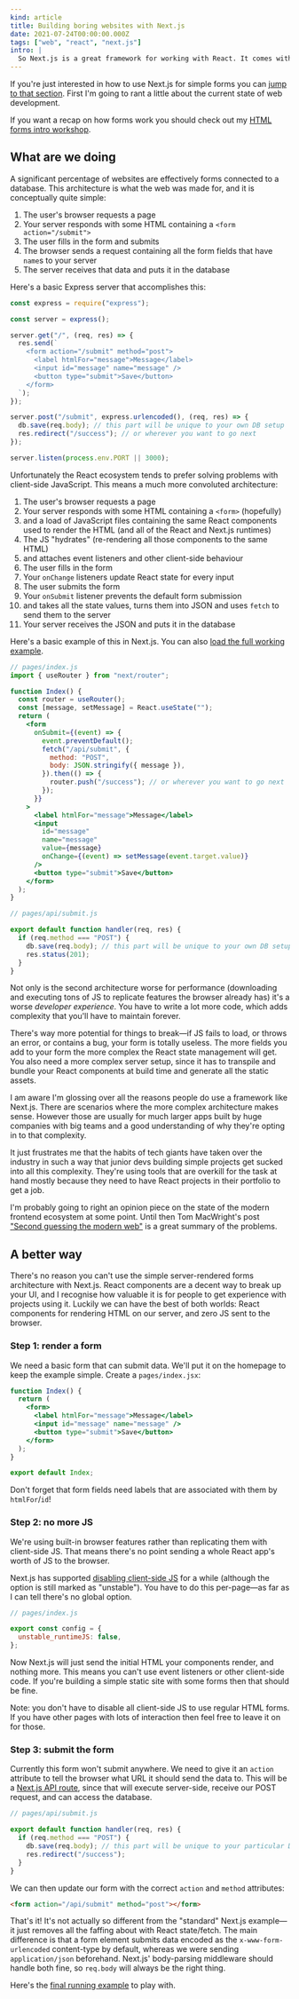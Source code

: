 ```yaml
---
kind: article
title: Building boring websites with Next.js
date: 2021-07-24T00:00:00.000Z
tags: ["web", "react", "next.js"]
intro: |
  So Next.js is a great framework for working with React. It comes with a bunch of stuff configured out of the box that you really don't want to worry about when you're starting a project. However it has inherited a major problem from the wider React ecosystem: it massively overcomplicates making what should be a simple bloody website.
---
```


If you're just interested in how to use Next.js for simple forms you can [jump to that section](#a-better-way). First I'm going to rant a little about the current state of web development.

If you want a recap on how forms work you should check out my [HTML forms intro workshop](https://learn.foundersandcoders.com/workshops/html-forms/).

## What are we doing

A significant percentage of websites are effectively forms connected to a database. This architecture is what the web was made for, and it is conceptually quite simple:

1. The user's browser requests a page
1. Your server responds with some HTML containing a `<form action="/submit">`
1. The user fills in the form and submits
1. The browser sends a request containing all the form fields that have `name`s to your server
1. The server receives that data and puts it in the database

Here's a basic Express server that accomplishes this:

```js
const express = require("express");

const server = express();

server.get("/", (req, res) => {
  res.send(`
    <form action="/submit" method="post">
      <label htmlFor="message">Message</label>
      <input id="message" name="message" />
      <button type="submit">Save</button>
    </form>
  `);
});

server.post("/submit", express.urlencoded(), (req, res) => {
  db.save(req.body); // this part will be unique to your own DB setup
  res.redirect("/success"); // or wherever you want to go next
});

server.listen(process.env.PORT || 3000);
```

Unfortunately the React ecosystem tends to prefer solving problems with client-side JavaScript. This means a much more convoluted architecture:

1. The user's browser requests a page
1. Your server responds with some HTML containing a `<form>` (hopefully)
1. and a load of JavaScript files containing the same React components used to render the HTML (and all of the React and Next.js runtimes)
1. The JS "hydrates" (re-rendering all those components to the same HTML)
1. and attaches event listeners and other client-side behaviour
1. The user fills in the form
1. Your `onChange` listeners update React state for every input
1. The user submits the form
1. Your `onSubmit` listener prevents the default form submission
1. and takes all the state values, turns them into JSON and uses `fetch` to send them to the server
1. Your server receives the JSON and puts it in the database

Here's a basic example of this in Next.js. You can also [load the full working example](https://stackblitz.com/edit/nextjs-7ei8fp?file=pages%2Findex.js).

```jsx
// pages/index.js
import { useRouter } from "next/router";

function Index() {
  const router = useRouter();
  const [message, setMessage] = React.useState("");
  return (
    <form
      onSubmit={(event) => {
        event.preventDefault();
        fetch("/api/submit", {
          method: "POST",
          body: JSON.stringify({ message }),
        }).then(() => {
          router.push("/success"); // or wherever you want to go next
        });
      }}
    >
      <label htmlFor="message">Message</label>
      <input
        id="message"
        name="message"
        value={message}
        onChange={(event) => setMessage(event.target.value)}
      />
      <button type="submit">Save</button>
    </form>
  );
}
```

```js
// pages/api/submit.js

export default function handler(req, res) {
  if (req.method === "POST") {
    db.save(req.body); // this part will be unique to your own DB setup
    res.status(201);
  }
}
```

Not only is the second architecture worse for performance (downloading and executing tons of JS to replicate features the browser already has) it's a worse _developer experience_. You have to write a lot more code, which adds complexity that you'll have to maintain forever.

There's way more potential for things to break—if JS fails to load, or throws an error, or contains a bug, your form is totally useless. The more fields you add to your form the more complex the React state management will get. You also need a more complex server setup, since it has to transpile and bundle your React components at build time and generate all the static assets.

I am aware I'm glossing over all the reasons people do use a framework like Next.js. There are scenarios where the more complex architecture makes sense. However those are usually for much larger apps built by huge companies with big teams and a good understanding of why they're opting in to that complexity.

It just frustrates me that the habits of tech giants have taken over the industry in such a way that junior devs building simple projects get sucked into all this complexity. They're using tools that are overkill for the task at hand mostly because they need to have React projects in their portfolio to get a job.

I'm probably going to right an opinion piece on the state of the modern frontend ecosystem at some point. Until then Tom MacWright's post ["Second guessing the modern web"](https://macwright.com/2020/05/10/spa-fatigue.html) is a great summary of the problems.

## A better way

There's no reason you can't use the simple server-rendered forms architecture with Next.js. React components are a decent way to break up your UI, and I recognise how valuable it is for people to get experience with projects using it. Luckily we can have the best of both worlds: React components for rendering HTML on our server, and zero JS sent to the browser.

### Step 1: render a form

We need a basic form that can submit data. We'll put it on the homepage to keep the example simple. Create a `pages/index.jsx`:

```jsx
function Index() {
  return (
    <form>
      <label htmlFor="message">Message</label>
      <input id="message" name="message" />
      <button type="submit">Save</button>
    </form>
  );
}

export default Index;
```

Don't forget that form fields need labels that are associated with them by `htmlFor`/`id`!

### Step 2: no more JS

We're using built-in browser features rather than replicating them with client-side JS. That means there's no point sending a whole React app's worth of JS to the browser.

Next.js has supported [disabling client-side JS](https://piccalil.li/quick-tip/disable-client-side-react-with-next-js/) for a while (although the option is still marked as "unstable"). You have to do this per-page—as far as I can tell there's no global option.

```js
// pages/index.js

export const config = {
  unstable_runtimeJS: false,
};
```

Now Next.js will just send the initial HTML your components render, and nothing more. This means you can't use event listeners or other client-side code. If you're building a simple static site with some forms then that should be fine.

Note: you don't have to disable all client-side JS to use regular HTML forms. If you have other pages with lots of interaction then feel free to leave it on for those.

### Step 3: submit the form

Currently this form won't submit anywhere. We need to give it an `action` attribute to tell the browser what URL it should send the data to. This will be a [Next.js API route](https://nextjs.org/docs/api-routes/introduction), since that will execute server-side, receive our POST request, and can access the database.

```js
// pages/api/submit.js

export default function handler(req, res) {
  if (req.method === "POST") {
    db.save(req.body); // this part will be unique to your particular DB setup
    res.redirect("/success");
  }
}
```

We can then update our form with the correct `action` and `method` attributes:

```html
<form action="/api/submit" method="post"></form>
```

That's it! It's not actually so different from the "standard" Next.js example—it just removes all the faffing about with React state/fetch. The main difference is that a form element submits data encoded as the `x-www-form-urlencoded` content-type by default, whereas we were sending `application/json` beforehand. Next.js' body-parsing middleware should handle both fine, so `req.body` will always be the right thing.

Here's the [final running example](https://stackblitz.com/edit/nextjs-pslvf9?file=pages%2Findex.js) to play with.
